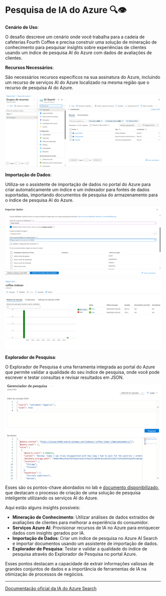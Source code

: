 # Pesquisa de IA do Azure 🔍👁


**Cenário de Uso**:
 
  O desafio descreve um cenário onde você trabalha para a cadeia de cafeterias Fourth Coffee e precisa construir uma solução de mineração de conhecimento para pesquisar insights sobre experiências de clientes usando um índice de pesquisa AI do Azure com dados de avaliações de clientes.

**Recursos Necessários**:
 
  São necessários recursos específicos na sua assinatura do Azure, incluindo um recurso de serviços AI do Azure localizado na mesma região que o recurso de pesquisa AI do Azure.

![GR](img/recursos.PNG)


**Importação de Dados**: 

Utiliza-se o assistente de importação de dados no portal do Azure para criar automaticamente um índice e um indexador para fontes de dados suportadas, importando documentos de pesquisa do armazenamento para o índice de pesquisa AI do Azure.

![ID](img/Importandodados.PNG)

![import](img/result.PNG)

**Explorador de Pesquisa**: 

O Explorador de Pesquisa é uma ferramenta integrada ao portal do Azure que permite validar a qualidade do seu índice de pesquisa, onde você pode escrever e testar consultas e revisar resultados em JSON.

![resultado](img/consultascomaisearch.PNG)

Esses são os pontos-chave abordados no lab e [documento disponibilizado](https://microsoftlearning.github.io/mslearn-ai-fundamentals/Instructions/Labs/11-ai-search.html), que destacam o processo de criação de uma solução de pesquisa inteligente utilizando os serviços AI do Azure. 

Aqui estão alguns insights possíveis:

- **Mineração de Conhecimento**: Utilizar análises de dados extraídos de avaliações de clientes para melhorar a experiência do consumidor.
- **Serviços Azure AI**: Provisionar recursos de IA no Azure para enriquecer dados com insights gerados por IA.
- **Importação de Dados**: Criar um índice de pesquisa no Azure AI Search e importar documentos usando um assistente de importação de dados.
- **Explorador de Pesquisa**: Testar e validar a qualidade do índice de pesquisa através do Explorador de Pesquisa no portal Azure.

Esses pontos destacam a capacidade de extrair informações valiosas de grandes conjuntos de dados e a importância de ferramentas de IA na otimização de processos de negócios.

------------------
[Documentação oficial da IA do Azure Search
](https://learn.microsoft.com/pt-br/azure/search/)
